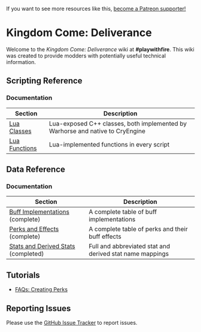 <!-- TITLE: Kingdom Come -->
<!-- SUBTITLE: Kingdom Come: Deliverance -->

If you want to see more resources like this, [become a Patreon supporter!](https://www.patreon.com/fireundubh) 

# Kingdom Come: Deliverance
Welcome to the *Kingdom Come: Deliverance* wiki at **#playwithfire**. This wiki was created to provide modders with potentially useful technical information.

## Scripting Reference

### Documentation

Section | Description
--- | ---
[Lua Classes](kingdomcome/classes) | Lua-exposed C++ classes, both implemented by Warhorse and native to CryEngine
[Lua Functions](kingdomcome/functions) | Lua-implemented functions in every script

## Data Reference

### Documentation

Section | Description
--- | ---
[Buff Implementations](kingdomcome/buffs) (complete) | A complete table of buff implementations
[Perks and Effects](kingdomcome/perks) (complete) | A complete table of perks and their buff effects
[Stats and Derived Stats](kingdomcome/stats) (completed) | Full and abbreviated stat and derived stat name mappings

## Tutorials

* [FAQs: Creating Perks](kingdomcome/faqs_creating_perks)

## Reporting Issues

Please use the [GitHub Issue Tracker](https://github.com/fireundubh/playwithfire/issues) to report issues.